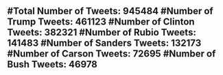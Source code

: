 #Total Number of Tweets: 945484 
#Number of Trump Tweets: 461123
#Number of Clinton Tweets: 382321
#Number of Rubio Tweets: 141483
#Number of Sanders Tweets: 132173
#Number of Carson Tweets: 72695
#Number of Bush Tweets: 46978
---
